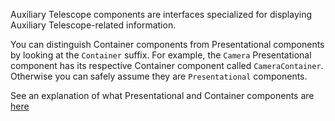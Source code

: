 Auxiliary Telescope components are interfaces specialized for displaying Auxiliary Telescope-related information.

You can distinguish Container components from Presentational components by looking at the `Container` suffix. For example, the `Camera` Presentational component has its respective Container component called `CameraContainer`. Otherwise you can safely assume they are `Presentational` components.

See an explanation of what Presentational and Container components are [here](/#/How%20it%20works/Global%20state%20management%20with%20Redux)